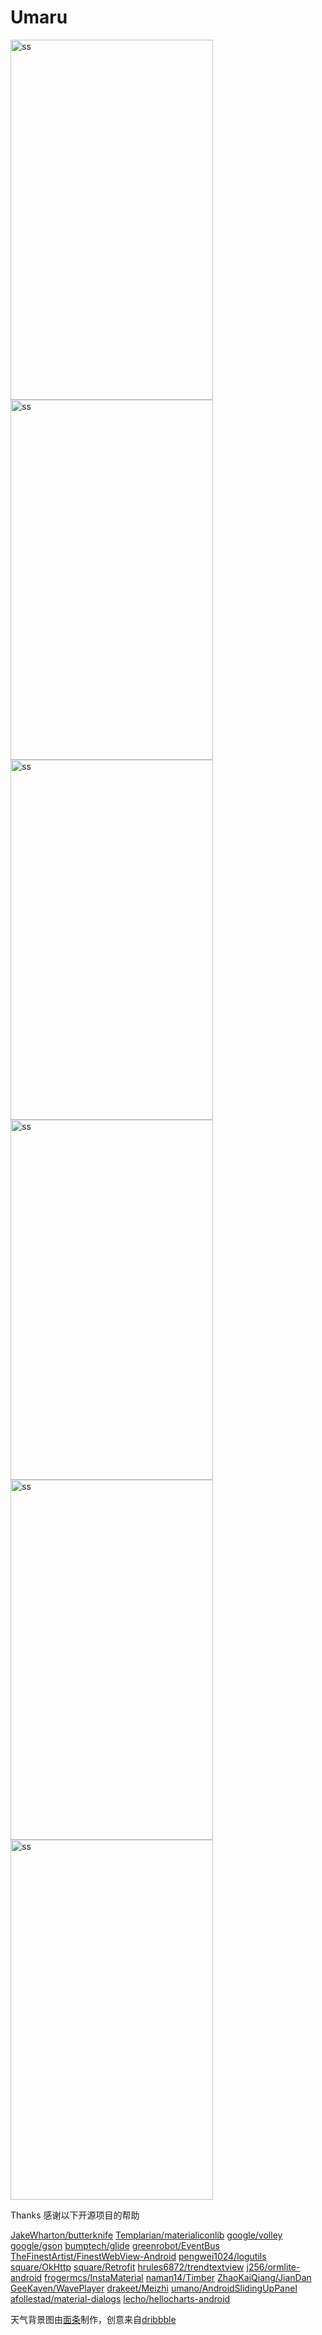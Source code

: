# Umaru
<img src="http://7xq3d5.com1.z0.glb.clouddn.com/Screenshot_20160204-192900%5B1%5D.png" alt="ss" title="screenshot" width="324" height="576" />
<img src="http://7xq3d5.com1.z0.glb.clouddn.com/Screenshot_20160204-192840%5B1%5D.png" alt="ss" title="screenshot" width="324" height="576" />
<img src="http://7xq3d5.com1.z0.glb.clouddn.com/Screenshot_20160204-192656%5B1%5D.png" alt="ss" title="screenshot" width="324" height="576" />
<img src="http://7xq3d5.com1.z0.glb.clouddn.com/Screenshot_20160204-192849%5B1%5D.png" alt="ss" title="screenshot" width="324" height="576" />
<img src="http://7xq3d5.com1.z0.glb.clouddn.com/Screenshot_20160204-192923%5B1%5D.png" alt="ss" title="screenshot" width="324" height="576" />
<img src="http://7xq3d5.com1.z0.glb.clouddn.com/Screenshot_20160204-193005%5B1%5D.png" alt="ss" title="screenshot" width="324" height="576" />

Thanks
感谢以下开源项目的帮助

[JakeWharton/butterknife](https://github.com/JakeWharton/butterknife)
[Templarian/materialiconlib](https://materialdesignicons.com)
[google/volley](https://android.googlesource.com/platform/frameworks/volley/)
[google/gson](https://github.com/google/gson)
[bumptech/glide](https://github.com/bumptech/glide)
[greenrobot/EventBus](https://github.com/greenrobot/EventBus)
[TheFinestArtist/FinestWebView-Android](https://github.com/TheFinestArtist/FinestWebView-Android)
[pengwei1024/logutils](https://github.com/pengwei1024/LogUtils)
[square/OkHttp](http://square.github.io/okhttp/)
[square/Retrofit](http://square.github.io/retrofit/)
[hrules6872/trendtextview](https://github.com/hrules6872/TrendTextView)
[j256/ormlite-android](http://ormlite.com/)
[frogermcs/InstaMaterial](https://github.com/frogermcs/InstaMaterial)
[naman14/Timber](https://github.com/naman14/Timber)
[ZhaoKaiQiang/JianDan](https://github.com/ZhaoKaiQiang/JianDan)
[GeeKaven/WavePlayer](https://github.com/GeeKaven/WavePlayer)
[drakeet/Meizhi](https://github.com/drakeet/Meizhi)
[umano/AndroidSlidingUpPanel](https://github.com/umano/AndroidSlidingUpPanel)
[afollestad/material-dialogs](https://github.com/afollestad/material-dialogs)
[lecho/hellocharts-android](https://github.com/lecho/hellocharts-android)

天气背景图由[面条](https://www.zhihu.com/people/lsxiao)制作，创意来自[dribbble](https://dribbble.com/shots/2249390-Material-Weather-App-Concept-Dark/attachments/420404)
